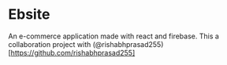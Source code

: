 # Ebsite
An e-commerce application made with react and firebase. This a collaboration project with (@rishabhprasad255)[https://github.com/rishabhprasad255]
